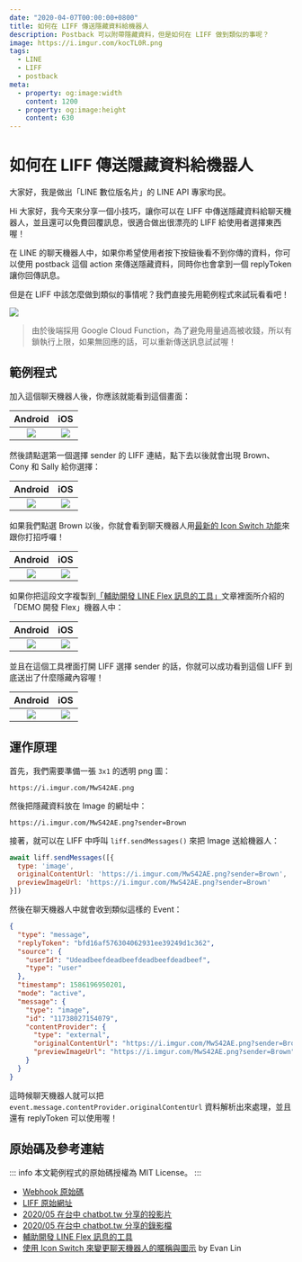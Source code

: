 ```yaml
---
date: "2020-04-07T00:00:00+0800"
title: 如何在 LIFF 傳送隱藏資料給機器人
description: Postback 可以附帶隱藏資料，但是如何在 LIFF 做到類似的事呢？
image: https://i.imgur.com/kocTL0R.png
tags:
  - LINE
  - LIFF
  - postback
meta:
  - property: og:image:width
    content: 1200
  - property: og:image:height
    content: 630
---
```


# 如何在 LIFF 傳送隱藏資料給機器人

大家好，我是做出「LINE 數位版名片」的 LINE API 專家均民。

Hi 大家好，我今天來分享一個小技巧，讓你可以在 LIFF 中傳送隱藏資料給聊天機器人，並且還可以免費回覆訊息，很適合做出很漂亮的 LIFF 給使用者選擇東西喔！

在 LINE 的聊天機器人中，如果你希望使用者按下按鈕後看不到你傳的資料，你可以使用 postback 這個 action 來傳送隱藏資料，同時你也會拿到一個 replyToken 讓你回傳訊息。

但是在 LIFF 中該怎麼做到類似的事情呢？我們直接先用範例程式來試玩看看吧！

[![](https://i.imgur.com/VsOitU7.png)](https://line.me/R/ti/p/%40336zwcug)

> 由於後端採用 Google Cloud Function，為了避免用量過高被收錢，所以有鎖執行上限，如果無回應的話，可以重新傳送訊息試試喔！

## 範例程式

加入這個聊天機器人後，你應該就能看到這個畫面：

| Android | iOS |
| :-----: | :-: |
| ![](https://i.imgur.com/iOLMwZo.jpg) | ![](https://i.imgur.com/5wwTX3o.png) |

然後請點選第一個選擇 sender 的 LIFF 連結，點下去以後就會出現 Brown、Cony 和 Sally 給你選擇：

| Android | iOS |
| :-----: | :-: |
| ![](https://i.imgur.com/mA9LzOn.jpg) | ![](https://i.imgur.com/7peCe3Q.png) |

如果我們點選 Brown 以後，你就會看到聊天機器人用[最新的 Icon Switch 功能](https://engineering.linecorp.com/zh-hant/blog/chatbot-icon-switch/)來跟你打招呼囉！

| Android | iOS |
| :-----: | :-: |
| ![](https://i.imgur.com/eFTDnjy.jpg) | ![](https://i.imgur.com/cuNeo7l.png) |

如果你把這段文字複製到[「輔助開發 LINE Flex 訊息的工具」](https://taichunmin.idv.tw/blog/2020-04-06-line-devbot.html)文章裡面所介紹的「DEMO 開發 Flex」機器人中：

| Android | iOS |
| :-----: | :-: |
| ![](https://i.imgur.com/yDPv0rG.jpg) | ![](https://i.imgur.com/c4nkN1J.png) |

並且在這個工具裡面打開 LIFF 選擇 sender 的話，你就可以成功看到這個 LIFF 到底送出了什麼隱藏內容喔！

| Android | iOS |
| :-----: | :-: |
| ![](https://i.imgur.com/G43kCFA.jpg) | ![](https://i.imgur.com/ejkdQkt.png) |

## 運作原理

首先，我們需要準備一張 `3x1` 的透明 png 圖：

```
https://i.imgur.com/MwS42AE.png
```

然後把隱藏資料放在 Image 的網址中：

```
https://i.imgur.com/MwS42AE.png?sender=Brown
```

接著，就可以在 LIFF 中呼叫 `liff.sendMessages()` 來把 Image 送給機器人：

```js
await liff.sendMessages([{
  type: 'image',
  originalContentUrl: 'https://i.imgur.com/MwS42AE.png?sender=Brown',
  previewImageUrl: 'https://i.imgur.com/MwS42AE.png?sender=Brown'
}])
```

然後在聊天機器人中就會收到類似這樣的 Event：

```json
{
  "type": "message",
  "replyToken": "bfd16af576304062931ee39249d1c362",
  "source": {
    "userId": "Udeadbeefdeadbeefdeadbeefdeadbeef",
    "type": "user"
  },
  "timestamp": 1586196950201,
  "mode": "active",
  "message": {
    "type": "image",
    "id": "11738027154079",
    "contentProvider": {
      "type": "external",
      "originalContentUrl": "https://i.imgur.com/MwS42AE.png?sender=Brown",
      "previewImageUrl": "https://i.imgur.com/MwS42AE.png?sender=Brown"
    }
  }
}
```

這時候聊天機器人就可以把 `event.message.contentProvider.originalContentUrl` 資料解析出來處理，並且還有 replyToken 可以使用喔！

## 原始碼及參考連結

::: info
本文範例程式的原始碼授權為 MIT License。
:::

* [Webhook 原始碼](https://gist.github.com/taichunmin/684839958fed6ff9b4f368c3d23a385b)
* [LIFF 原始網址](https://taichunmin.idv.tw/pug/line-liff-20200406.html)
* [2020/05 在台中 chatbot.tw 分享的投影片](https://hackmd.io/@taichunmin/chatbot-tw-202005)
* [2020/05 在台中 chatbot.tw 分享的錄影檔](https://youtu.be/PuGOObhI5oA)
* [輔助開發 LINE Flex 訊息的工具](https://taichunmin.idv.tw/blog/2020-04-06-line-devbot.html)
* [使用 Icon Switch 來變更聊天機器人的暱稱與圖示](https://engineering.linecorp.com/zh-hant/blog/chatbot-icon-switch/) by Evan Lin
